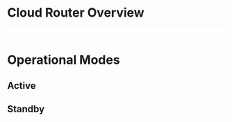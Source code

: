 # Cloud Router Overview

![](https://github.com/JonmarCorpuz/LetsLearn/blob/main/Assets/Whitespace.png)

# Operational Modes

## Active 

## Standby
